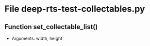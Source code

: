 # File deep-rts-test-collectables.py

## Function set_collectable_list()

- Arguments: width, height
